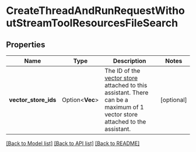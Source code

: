 # CreateThreadAndRunRequestWithoutStreamToolResourcesFileSearch

## Properties

Name | Type | Description | Notes
------------ | ------------- | ------------- | -------------
**vector_store_ids** | Option<**Vec<String>**> | The ID of the [vector store](https://platform.openai.com/docs/api-reference/vector-stores/object) attached to this assistant. There can be a maximum of 1 vector store attached to the assistant.  | [optional]

[[Back to Model list]](../README.md#documentation-for-models) [[Back to API list]](../README.md#documentation-for-api-endpoints) [[Back to README]](../README.md)



